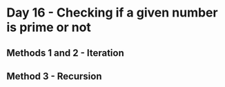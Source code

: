 # Day 16 - Checking if a given number is prime or not

## Methods 1 and 2 - Iteration 
## Method 3 - Recursion
